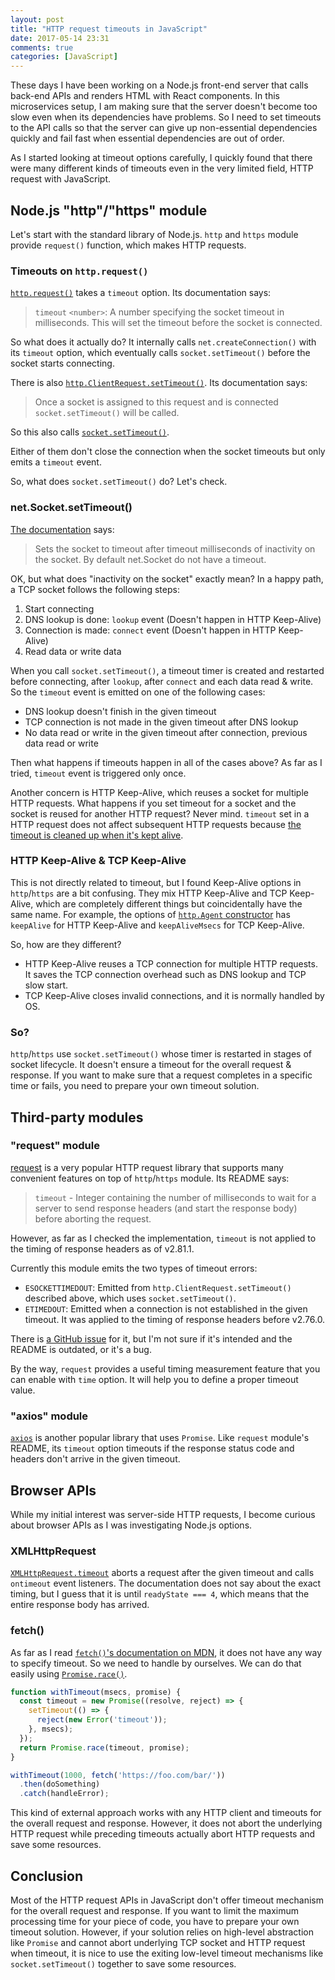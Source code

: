 ```yaml
---
layout: post
title: "HTTP request timeouts in JavaScript"
date: 2017-05-14 23:31
comments: true
categories: [JavaScript]
---
```

These days I have been working on a Node.js front-end server that calls back-end APIs and renders HTML with React components. In this microservices setup, I am making sure that the server doesn't become too slow even when its dependencies have problems. So I need to set timeouts to the API calls so that the server can give up non-essential dependencies quickly and fail fast when essential dependencies are out of order.

As I started looking at timeout options carefully, I quickly found that there were many different kinds of timeouts even in the very limited field, HTTP request with JavaScript.

## Node.js "http"/"https" module

Let's start with the standard library of Node.js. `http` and `https` module provide `request()` function, which makes HTTP requests.

### Timeouts on `http.request()`

[`http.request()`](http://nodejs.org/api/http.html#http_http_request_options_callback) takes a `timeout` option. Its documentation says:

>`timeout` `<number>`: A number specifying the socket timeout in milliseconds. This will set the timeout before the socket is connected.

So what does it actually do? It internally calls `net.createConnection()` with its `timeout` option, which eventually calls `socket.setTimeout()` before the socket starts connecting.

There is also [`http.ClientRequest.setTimeout()`](http://nodejs.org/api/http.html#http_request_settimeout_timeout_callback). Its documentation says:

>Once a socket is assigned to this request and is connected `socket.setTimeout()` will be called.

So this also calls [`socket.setTimeout()`](http://nodejs.org/api/net.html#net_socket_settimeout_timeout_callback).

Either of them don't close the connection when the socket timeouts but only emits a `timeout` event.

So, what does `socket.setTimeout()` do? Let's check.

### net.Socket.setTimeout()

[The documentation](http://nodejs.org/api/net.html#net_socket_settimeout_timeout_callback) says:

>Sets the socket to timeout after timeout milliseconds of inactivity on the socket. By default net.Socket do not have a timeout.

OK, but what does "inactivity on the socket" exactly mean? In a happy path, a TCP socket follows the following steps:

1. Start connecting
2. DNS lookup is done: `lookup` event (Doesn't happen in HTTP Keep-Alive)
3. Connection is made: `connect` event (Doesn't happen in HTTP Keep-Alive)
4. Read data or write data

When you call `socket.setTimeout()`, a timeout timer is created and restarted before connecting, after `lookup`, after `connect` and each data read & write. So the `timeout` event is emitted on one of the following cases:

- DNS lookup doesn't finish in the given timeout
- TCP connection is not made in the given timeout after DNS lookup
- No data read or write in the given timeout after connection, previous data read or write

Then what happens if timeouts happen in all of the cases above? As far as I tried, `timeout` event is triggered only once.

Another concern is HTTP Keep-Alive, which reuses a socket for multiple HTTP requests. What happens if you set timeout for a socket and the socket is reused for another HTTP request? Never mind. `timeout` set in a HTTP request does not affect subsequent HTTP requests because [the timeout is cleaned up when it's kept alive](https://github.com/nodejs/node/blob/v7.10.0/lib/_http_client.js#L546).

### HTTP Keep-Alive & TCP Keep-Alive

This is not directly related to timeout, but I found Keep-Alive options in `http`/`https` are a bit confusing. They mix HTTP Keep-Alive and TCP Keep-Alive, which are completely different things but coincidentally have the same name. For example, the options of [`http.Agent` constructor](http://nodejs.org/api/http.html#http_new_agent_options) has `keepAlive` for HTTP Keep-Alive and `keepAliveMsecs` for TCP Keep-Alive.

So, how are they different?

- HTTP Keep-Alive reuses a TCP connection for multiple HTTP requests. It saves the TCP connection overhead such as DNS lookup and TCP slow start.
- TCP Keep-Alive closes invalid connections, and it is normally handled by OS.

### So?

`http`/`https` use `socket.setTimeout()` whose timer is restarted in stages of socket lifecycle. It doesn't ensure a timeout for the overall request & response. If you want to make sure that a request completes in a specific time or fails, you need to prepare your own timeout solution.

## Third-party modules

### "request" module

[request](https://github.com/request/request) is a very popular HTTP request library that supports many convenient features on top of `http`/`https` module. Its README says:

>`timeout` - Integer containing the number of milliseconds to wait for a server to send response headers (and start the response body) before aborting the request.

However, as far as I checked the implementation, `timeout` is not applied to the timing of response headers as of v2.81.1.

Currently this module emits the two types of timeout errors:

- `ESOCKETTIMEDOUT`: Emitted from `http.ClientRequest.setTimeout()` described above, which uses `socket.setTimeout()`.
- `ETIMEDOUT`: Emitted when a connection is not established in the given timeout. It was applied to the timing of response headers before v2.76.0.

There is [a GitHub issue](https://github.com/request/request/issues/2535) for it, but I'm not sure if it's intended and the README is outdated, or it's a bug.

By the way, `request` provides a useful timing measurement feature that you can enable with `time` option. It will help you to define a proper timeout value.

### "axios" module

[`axios`](https://github.com/mzabriskie/axios) is another popular library that uses `Promise`. Like `request` module's README, its `timeout` option timeouts if the response status code and headers don't arrive in the given timeout.

## Browser APIs

While my initial interest was server-side HTTP requests, I become curious about browser APIs as I was investigating Node.js options.

### XMLHttpRequest

[`XMLHttpRequest.timeout`](http://developer.mozilla.org/en-US/docs/Web/API/XMLHttpRequest/timeout) aborts a request after the given timeout and calls `ontimeout` event listeners. The documentation does not say about the exact timing, but I guess that it is until `readyState === 4`, which means that the entire response body has arrived.

### fetch()

As far as I read [`fetch()`'s documentation on MDN](https://developer.mozilla.org/en-US/docs/Web/API/WindowOrWorkerGlobalScope/fetch), it does not have any way to specify timeout. So we need to handle by ourselves. We can do that easily using [`Promise.race()`](http://developer.mozilla.org/en-US/docs/Web/JavaScript/Reference/Global_Objects/Promise/race).

```js
function withTimeout(msecs, promise) {
  const timeout = new Promise((resolve, reject) => {
    setTimeout(() => {
      reject(new Error('timeout'));
    }, msecs);
  });
  return Promise.race(timeout, promise);
}

withTimeout(1000, fetch('https://foo.com/bar/'))
  .then(doSomething)
  .catch(handleError);
```

This kind of external approach works with any HTTP client and timeouts for the overall request and response. However, it does not abort the underlying HTTP request while preceding timeouts actually abort HTTP requests and save some resources.

## Conclusion

Most of the HTTP request APIs in JavaScript don't offer timeout mechanism for the overall request and response. If you want to limit the maximum processing time for your piece of code, you have to prepare your own timeout solution. However, if your solution relies on high-level abstraction like `Promise` and cannot abort underlying TCP socket and HTTP request when timeout, it is nice to use the exiting low-level timeout mechanisms like `socket.setTimeout()` together to save some resources.
